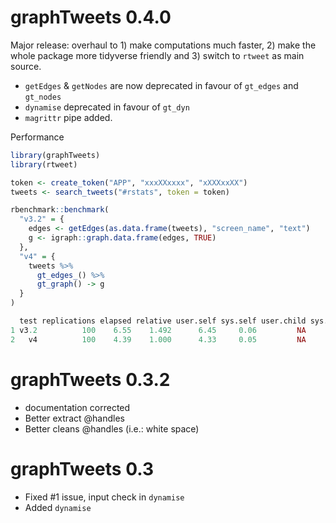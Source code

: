 # graphTweets 0.4.0

Major release: overhaul to 1) make computations much faster, 2) make the whole package more tidyverse friendly and 3) switch to `rtweet` as main source.

* `getEdges` & `getNodes` are now deprecated in favour of `gt_edges` and `gt_nodes`
* `dynamise` deprecated in favour of `gt_dyn`
* `magrittr` pipe added.

Performance

```r
library(graphTweets)
library(rtweet)

token <- create_token("APP", "xxxXXxxxx", "xXXXxxXX")
tweets <- search_tweets("#rstats", token = token)

rbenchmark::benchmark(
  "v3.2" = {
    edges <- getEdges(as.data.frame(tweets), "screen_name", "text")
    g <- igraph::graph.data.frame(edges, TRUE)
  },
  "v4" = {
    tweets %>% 
      gt_edges_() %>%  
      gt_graph() -> g
  }
)

  test replications elapsed relative user.self sys.self user.child sys.child
1 v3.2          100    6.55    1.492      6.45     0.06         NA        NA
2   v4          100    4.39    1.000      4.33     0.05         NA        NA
```

# graphTweets 0.3.2

* documentation corrected
* Better extract @handles
* Better cleans @handles (i.e.: white space)

# graphTweets 0.3

* Fixed #1 issue, input check in `dynamise`
* Added `dynamise`
